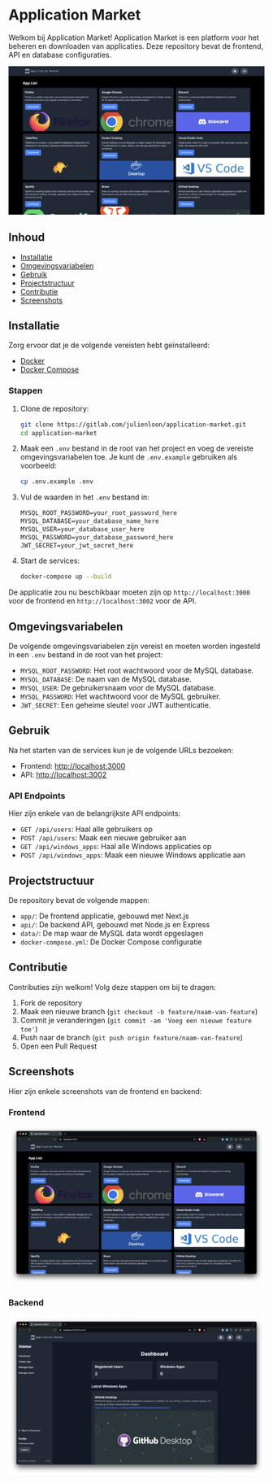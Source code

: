 # Application Market

Welkom bij Application Market! Application Market is een platform voor het beheren en downloaden van applicaties. Deze repository bevat de frontend, API en database configuraties.

![Application Market](./assets/images/Application-Market.png)

## Inhoud

- [Installatie](#installatie)
- [Omgevingsvariabelen](#omgevingsvariabelen)
- [Gebruik](#gebruik)
- [Projectstructuur](#projectstructuur)
- [Contributie](#contributie)
- [Screenshots](#Screenshots)

## Installatie

Zorg ervoor dat je de volgende vereisten hebt geïnstalleerd:

- [Docker](https://www.docker.com/)
- [Docker Compose](https://docs.docker.com/compose/)

### Stappen

1. Clone de repository:

    ```sh
    git clone https://gitlab.com/julienloon/application-market.git
    cd application-market
    ```

2. Maak een `.env` bestand in de root van het project en voeg de vereiste omgevingsvariabelen toe. Je kunt de `.env.example` gebruiken als voorbeeld:

    ```sh
    cp .env.example .env
    ```

3. Vul de waarden in het `.env` bestand in:

    ```env
    MYSQL_ROOT_PASSWORD=your_root_password_here
    MYSQL_DATABASE=your_database_name_here
    MYSQL_USER=your_database_user_here
    MYSQL_PASSWORD=your_database_password_here
    JWT_SECRET=your_jwt_secret_here
    ```

4. Start de services:

    ```sh
    docker-compose up --build
    ```

De applicatie zou nu beschikbaar moeten zijn op `http://localhost:3000` voor de frontend en `http://localhost:3002` voor de API.

## Omgevingsvariabelen

De volgende omgevingsvariabelen zijn vereist en moeten worden ingesteld in een `.env` bestand in de root van het project:

- `MYSQL_ROOT_PASSWORD`: Het root wachtwoord voor de MySQL database.
- `MYSQL_DATABASE`: De naam van de MySQL database.
- `MYSQL_USER`: De gebruikersnaam voor de MySQL database.
- `MYSQL_PASSWORD`: Het wachtwoord voor de MySQL gebruiker.
- `JWT_SECRET`: Een geheime sleutel voor JWT authenticatie.

## Gebruik

Na het starten van de services kun je de volgende URLs bezoeken:

- Frontend: [http://localhost:3000](http://localhost:3000)
- API: [http://localhost:3002](http://localhost:3002)

### API Endpoints

Hier zijn enkele van de belangrijkste API endpoints:

- `GET /api/users`: Haal alle gebruikers op
- `POST /api/users`: Maak een nieuwe gebruiker aan
- `GET /api/windows_apps`: Haal alle Windows applicaties op
- `POST /api/windows_apps`: Maak een nieuwe Windows applicatie aan

## Projectstructuur

De repository bevat de volgende mappen:

- `app/`: De frontend applicatie, gebouwd met Next.js
- `api/`: De backend API, gebouwd met Node.js en Express
- `data/`: De map waar de MySQL data wordt opgeslagen
- `docker-compose.yml`: De Docker Compose configuratie

## Contributie

Contributies zijn welkom! Volg deze stappen om bij te dragen:

1. Fork de repository
2. Maak een nieuwe branch (`git checkout -b feature/naam-van-feature`)
3. Commit je veranderingen (`git commit -am 'Voeg een nieuwe feature toe'`)
4. Push naar de branch (`git push origin feature/naam-van-feature`)
5. Open een Pull Request

## Screenshots

Hier zijn enkele screenshots van de frontend en backend:

### Frontend

![Frontend Screenshot](./assets/images/Frontend.png)

### Backend

![Backend Screenshot](./assets/images/Backend.png)